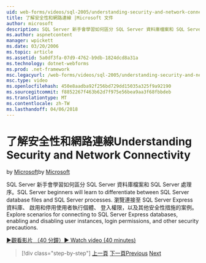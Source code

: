 ```yaml
---
uid: web-forms/videos/sql-2005/understanding-security-and-network-connectivity
title: 了解安全性和網路連線 |Microsoft 文件
author: microsoft
description: SQL Server 新手會學習如何區分 SQL Server 資料庫檔案和 SQL Server 處理序。 瀏覽連接到 SQL Server E.案例...
ms.author: aspnetcontent
manager: wpickett
ms.date: 03/20/2006
ms.topic: article
ms.assetid: 5a0df3fa-07d9-4762-b9db-1824dcd8a31a
ms.technology: dotnet-webforms
ms.prod: .net-framework
msc.legacyurl: /web-forms/videos/sql-2005/understanding-security-and-network-connectivity
msc.type: video
ms.openlocfilehash: 450e8aadba92f256bd729dd15035a325f9a92190
ms.sourcegitcommit: f8852267f463b62d7f975e56bea9aa3f68fbbdeb
ms.translationtype: MT
ms.contentlocale: zh-TW
ms.lasthandoff: 04/06/2018
---
```

<a name="understanding-security-and-network-connectivity"></a><span data-ttu-id="5ad28-104">了解安全性和網路連線</span><span class="sxs-lookup"><span data-stu-id="5ad28-104">Understanding Security and Network Connectivity</span></span>
====================
<span data-ttu-id="5ad28-105">by [Microsoft](https://github.com/microsoft)</span><span class="sxs-lookup"><span data-stu-id="5ad28-105">by [Microsoft](https://github.com/microsoft)</span></span>

<span data-ttu-id="5ad28-106">SQL Server 新手會學習如何區分 SQL Server 資料庫檔案和 SQL Server 處理序。</span><span class="sxs-lookup"><span data-stu-id="5ad28-106">SQL Server beginners will learn to differentiate between SQL Server database files and SQL Server processes.</span></span> <span data-ttu-id="5ad28-107">瀏覽連接至 SQL Server Express 資料庫、 啟用和停用使用者執行個體、 登入權限，以及其他安全性措施的案例。</span><span class="sxs-lookup"><span data-stu-id="5ad28-107">Explore scenarios for connecting to SQL Server Express databases, enabling and disabling user instances, login permissions, and other security precautions.</span></span>

[<span data-ttu-id="5ad28-108">&#9654;觀看影片 （40 分鐘）</span><span class="sxs-lookup"><span data-stu-id="5ad28-108">&#9654; Watch video (40 minutes)</span></span>](https://channel9.msdn.com/Blogs/ASP-NET-Site-Videos/understanding-security-and-network-connectivity)

> [!div class="step-by-step"]
> <span data-ttu-id="5ad28-109">[上一頁](more-structured-query-language.md)
> [下一頁](connecting-your-web-application-to-sql-server-2005-express-edition.md)</span><span class="sxs-lookup"><span data-stu-id="5ad28-109">[Previous](more-structured-query-language.md)
[Next](connecting-your-web-application-to-sql-server-2005-express-edition.md)</span></span>

